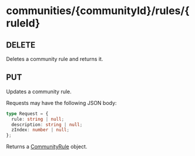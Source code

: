 # communities/{communityId}/rules/\{ruleId}

## DELETE

Deletes a community rule and returns it.

## PUT

Updates a community rule.

Requests may have the following JSON body:

```ts
type Request = {
  rule: string | null;
  description: string | null;
  zIndex: number | null;
};
```

Returns a [CommunityRule](/api/types#communityrule) object.

